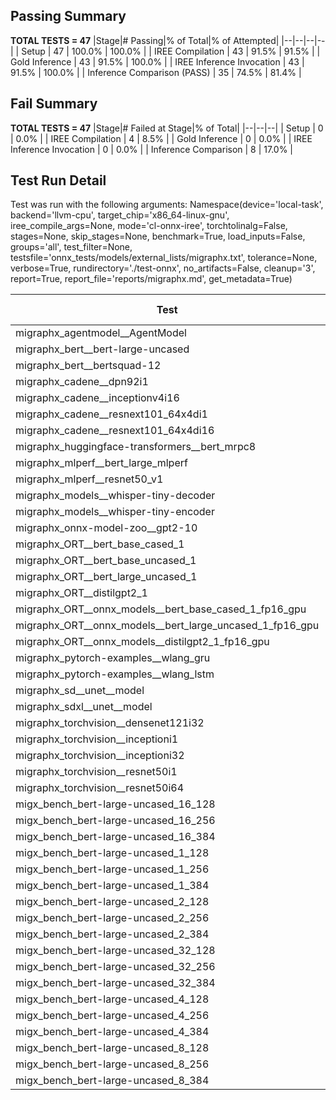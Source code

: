 ## Passing Summary

**TOTAL TESTS = 47**
|Stage|# Passing|% of Total|% of Attempted|
|--|--|--|--|
| Setup | 47 | 100.0% | 100.0% |
| IREE Compilation | 43 | 91.5% | 91.5% |
| Gold Inference | 43 | 91.5% | 100.0% |
| IREE Inference Invocation | 43 | 91.5% | 100.0% |
| Inference Comparison (PASS) | 35 | 74.5% | 81.4% |
## Fail Summary

**TOTAL TESTS = 47**
|Stage|# Failed at Stage|% of Total|
|--|--|--|
| Setup | 0 | 0.0% |
| IREE Compilation | 4 | 8.5% |
| Gold Inference | 0 | 0.0% |
| IREE Inference Invocation | 0 | 0.0% |
| Inference Comparison | 8 | 17.0% |
## Test Run Detail
Test was run with the following arguments:
Namespace(device='local-task', backend='llvm-cpu', target_chip='x86_64-linux-gnu', iree_compile_args=None, mode='cl-onnx-iree', torchtolinalg=False, stages=None, skip_stages=None, benchmark=True, load_inputs=False, groups='all', test_filter=None, testsfile='onnx_tests/models/external_lists/migraphx.txt', tolerance=None, verbose=True, rundirectory='./test-onnx', no_artifacts=False, cleanup='3', report=True, report_file='reports/migraphx.md', get_metadata=True)

| Test | Exit Status | Mean Benchmark Time (ms) | Notes |
|--|--|--|--|
| migraphx_agentmodel__AgentModel | Numerics | 1.3758380576977016 | |
| migraphx_bert__bert-large-uncased | PASS | 380.5730100721121 | |
| migraphx_bert__bertsquad-12 | compilation | None | |
| migraphx_cadene__dpn92i1 | PASS | 218.53882788370052 | |
| migraphx_cadene__inceptionv4i16 | PASS | 5463.672279069821 | |
| migraphx_cadene__resnext101_64x4di1 | PASS | 344.67466299732524 | |
| migraphx_cadene__resnext101_64x4di16 | PASS | 5040.459897369146 | |
| migraphx_huggingface-transformers__bert_mrpc8 | PASS | 402.3572864631812 | |
| migraphx_mlperf__bert_large_mlperf | Numerics | 607.1644276380539 | |
| migraphx_mlperf__resnet50_v1 | PASS | 96.82278849539301 | |
| migraphx_models__whisper-tiny-decoder | PASS | 33.37193930905962 | |
| migraphx_models__whisper-tiny-encoder | Numerics | 179.4320965806643 | |
| migraphx_onnx-model-zoo__gpt2-10 | compilation | None | |
| migraphx_ORT__bert_base_cased_1 | PASS | 99.2618671485356 | |
| migraphx_ORT__bert_base_uncased_1 | PASS | 91.63557436494598 | |
| migraphx_ORT__bert_large_uncased_1 | PASS | 500.66557712852955 | |
| migraphx_ORT__distilgpt2_1 | PASS | 33.14753745992978 | |
| migraphx_ORT__onnx_models__bert_base_cased_1_fp16_gpu | Numerics | 85.97603083277743 | |
| migraphx_ORT__onnx_models__bert_large_uncased_1_fp16_gpu | Numerics | 256.3651980211337 | |
| migraphx_ORT__onnx_models__distilgpt2_1_fp16_gpu | Numerics | 50.5912716810902 | |
| migraphx_pytorch-examples__wlang_gru | PASS | 60.58316708852848 | |
| migraphx_pytorch-examples__wlang_lstm | PASS | 21.22750796732448 | |
| migraphx_sd__unet__model | import_model | None | |
| migraphx_sdxl__unet__model | import_model | None | |
| migraphx_torchvision__densenet121i32 | PASS | 1494.9423459668953 | |
| migraphx_torchvision__inceptioni1 | PASS | 223.62600970599385 | |
| migraphx_torchvision__inceptioni32 | PASS | 5811.833032717307 | |
| migraphx_torchvision__resnet50i1 | PASS | 87.78505027294159 | |
| migraphx_torchvision__resnet50i64 | PASS | 5422.515028466781 | |
| migx_bench_bert-large-uncased_16_128 | PASS | 1526.8870232005913 | |
| migx_bench_bert-large-uncased_16_256 | PASS | 3085.79903592666 | |
| migx_bench_bert-large-uncased_16_384 | Numerics | 4922.144754479328 | |
| migx_bench_bert-large-uncased_1_128 | PASS | 216.78952841709057 | |
| migx_bench_bert-large-uncased_1_256 | PASS | 269.0802477300167 | |
| migx_bench_bert-large-uncased_1_384 | PASS | 378.753046815594 | |
| migx_bench_bert-large-uncased_2_128 | PASS | 284.7260414726204 | |
| migx_bench_bert-large-uncased_2_256 | PASS | 429.4487095127503 | |
| migx_bench_bert-large-uncased_2_384 | PASS | 744.3881755073866 | |
| migx_bench_bert-large-uncased_32_128 | PASS | 3113.406249632438 | |
| migx_bench_bert-large-uncased_32_256 | PASS | 5789.908482382695 | |
| migx_bench_bert-large-uncased_32_384 | Numerics | 9100.88674724102 | |
| migx_bench_bert-large-uncased_4_128 | PASS | 505.2133575081825 | |
| migx_bench_bert-large-uncased_4_256 | PASS | 833.0172399679819 | |
| migx_bench_bert-large-uncased_4_384 | PASS | 1249.9110102653503 | |
| migx_bench_bert-large-uncased_8_128 | PASS | 740.7254067560037 | |
| migx_bench_bert-large-uncased_8_256 | PASS | 1584.995198994875 | |
| migx_bench_bert-large-uncased_8_384 | PASS | 2561.7256313562393 | |
